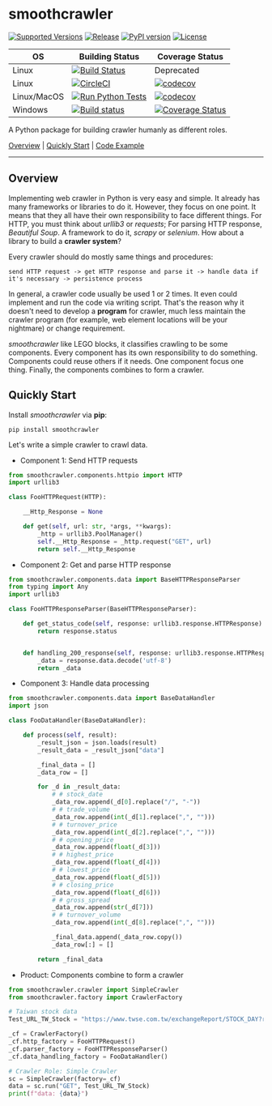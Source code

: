 # smoothcrawler

[![Supported Versions](https://img.shields.io/pypi/pyversions/smoothcrawler.svg?logo=python&logoColor=FBE072)](https://pypi.org/project/smoothcrawler)
[![Release](https://img.shields.io/github/release/Chisanan232/smoothcrawler.svg?label=Release&sort=semver)](https://github.com/Chisanan232/smoothcrawler/releases)
[![PyPI version](https://badge.fury.io/py/SmoothCrawler.svg)](https://badge.fury.io/py/SmoothCrawler)
[![License](https://img.shields.io/badge/License-Apache%202.0-blue.svg)](https://opensource.org/licenses/Apache-2.0)

| OS | Building Status | Coverage Status |
|------------|------------|--------|
| Linux |[![Build Status](https://app.travis-ci.com/Chisanan232/smoothcrawler.svg?branch=master)](https://app.travis-ci.com/Chisanan232/smoothcrawler)|Deprecated|
| Linux |[![CircleCI](https://circleci.com/gh/Chisanan232/smoothcrawler.svg?style=shield)](https://app.circleci.com/pipelines/github/Chisanan232/smoothcrawler)|[![codecov](https://codecov.io/gh/Chisanan232/smoothcrawler/branch/master/graph/badge.svg?token=BTYTU20FBT)](https://codecov.io/gh/Chisanan232/smoothcrawler)|
| Linux/MacOS |[![Run Python Tests](https://github.com/Chisanan232/smoothcrawler/actions/workflows/ci.yml/badge.svg)](https://github.com/Chisanan232/smoothcrawler/actions/workflows/ci.yml)|[![codecov](https://codecov.io/gh/Chisanan232/smoothcrawler/branch/master/graph/badge.svg?token=BTYTU20FBT)](https://codecov.io/gh/Chisanan232/smoothcrawler)|
| Windows |[![Build status](https://ci.appveyor.com/api/projects/status/1eri78jtxvu5r0q2?svg=true)](https://ci.appveyor.com/project/Chisanan232/smoothcrawler)|[![Coverage Status](https://coveralls.io/repos/github/Chisanan232/smoothcrawler/badge.svg)](https://coveralls.io/github/Chisanan232/smoothcrawler)|

A Python package for building crawler humanly as different roles.

[Overview](#overview) | [Quickly Start](#quickly-start) | [Code Example](https://github.com/Chisanan232/smoothcrawler/tree/master/example)
<hr>


## Overview

Implementing web crawler in Python is very easy and simple. It already has many frameworks or libraries to do it.
However, they focus on one point. It means that they all have their own responsibility to face different things.
For HTTP, you must think about *urllib3* or *requests*; For parsing HTTP response, *Beautiful Soup*. A framework to do it, *scrapy* or *selenium*.
How about a library to build a **crawler system**?

Every crawler should do mostly same things and procedures:

    send HTTP request -> get HTTP response and parse it -> handle data if it's necessary -> persistence process

In general, a crawler code usually be used 1 or 2 times. It even could implement and run the code via writing script. 
That's the reason why it doesn't need to develop a **program** for crawler, much less maintain the crawler program (for example, web element locations will be your nightmare) or change requirement.

_smoothcrawler_ like LEGO blocks, it classifies crawling to be some components. Every component has its own responsibility to do something. 
Components could reuse others if it needs. One component focus one thing. Finally, the components combines to form a crawler.


## Quickly Start

Install _smoothcrawler_ via **pip**:

    pip install smoothcrawler

Let's write a simple crawler to crawl data.

* Component 1: Send HTTP requests

```python
from smoothcrawler.components.httpio import HTTP
import urllib3

class FooHTTPRequest(HTTP):

    __Http_Response = None

    def get(self, url: str, *args, **kwargs):
        _http = urllib3.PoolManager()
        self.__Http_Response = _http.request("GET", url)
        return self.__Http_Response
```

* Component 2: Get and parse HTTP response

```python
from smoothcrawler.components.data import BaseHTTPResponseParser
from typing import Any
import urllib3

class FooHTTPResponseParser(BaseHTTPResponseParser):

    def get_status_code(self, response: urllib3.response.HTTPResponse) -> int:
        return response.status


    def handling_200_response(self, response: urllib3.response.HTTPResponse) -> Any:
        _data = response.data.decode('utf-8')
        return _data
```

* Component 3: Handle data processing

```python
from smoothcrawler.components.data import BaseDataHandler
import json

class FooDataHandler(BaseDataHandler):

    def process(self, result):
        _result_json = json.loads(result)
        _result_data = _result_json["data"]

        _final_data = []
        _data_row = []

        for _d in _result_data:
            # # stock_date
            _data_row.append(_d[0].replace("/", "-"))
            # # trade_volume
            _data_row.append(int(_d[1].replace(",", "")))
            # # turnover_price
            _data_row.append(int(_d[2].replace(",", "")))
            # # opening_price
            _data_row.append(float(_d[3]))
            # # highest_price
            _data_row.append(float(_d[4]))
            # # lowest_price
            _data_row.append(float(_d[5]))
            # # closing_price
            _data_row.append(float(_d[6]))
            # # gross_spread
            _data_row.append(str(_d[7]))
            # # turnover_volume
            _data_row.append(int(_d[8].replace(",", "")))

            _final_data.append(_data_row.copy())
            _data_row[:] = []

        return _final_data
```

* Product: Components combine to form a  crawler

```python
from smoothcrawler.crawler import SimpleCrawler
from smoothcrawler.factory import CrawlerFactory

# Taiwan stock data
Test_URL_TW_Stock = "https://www.twse.com.tw/exchangeReport/STOCK_DAY?response=json&date=20210801&stockNo=2330"

_cf = CrawlerFactory()
_cf.http_factory = FooHTTPRequest()
_cf.parser_factory = FooHTTPResponseParser()
_cf.data_handling_factory = FooDataHandler()

# Crawler Role: Simple Crawler
sc = SimpleCrawler(factory=_cf)
data = sc.run("GET", Test_URL_TW_Stock)
print(f"data: {data}")
```


